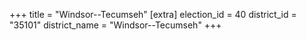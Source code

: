 +++
title = "Windsor--Tecumseh"
[extra]
election_id = 40
district_id = "35101"
district_name = "Windsor--Tecumseh"
+++
